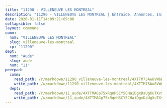 ```yaml
---
title: "11290 - VILLENEUVE LES MONTREAL"
description: "11290 - VILLENEUVE LES MONTREAL | Entraide, Annonces, Initiatives"
date: 2020-01-11T14:09:21+09:00
collapsible: false
layout: commune
comm:
  nom: "VILLENEUVE LES MONTREAL"
  slug: villeneuve-les-montreal
  cp: "11290"
dept:
  nom: "Aude"
  slug: aude
  num: "11"
peerpad:
  comm:
    read_path: /r/markdown/11290_villeneuve-les-montreal/4XTTM75Aw8VW6ESEAFaZY5AXBMi2dqPzMjGduePYwExVZAeXj
    write_path: /w/markdown/11290_villeneuve-les-montreal/4XTTM75Aw8VW6ESEAFaZY5AXBMi2dqPzMjGduePYwExVZAeXj-K3TgU83HX9CqptbriTYEPxFW8oBTsSPcx47McRKXgXvPLpjNDYKM1R9DE3BAZiq5rZ6VEk4vgyFRFzay9s3Z3ozpk9K4vfcoNa6W9P2SM45LhaXba3YxeoNiouXfzqw5rQ2Zs8p1
  dept:
    read_path: /r/markdown/11_aude/4XTTMAGp75xRqnHSCY5CHaiDgxDaUgXuTXvSZDHnY1JdjJiUk
    write_path: /w/markdown/11_aude/4XTTMAGp75xRqnHSCY5CHaiDgxDaUgXuTXvSZDHnY1JdjJiUk-K3TgUenjCPDfs1W21bst2JvrPDW324QBfMvPid11puzXxXGQEeNw9p4QtfnUhSn4LYSwR6UDBQmdr3wFq2CDRGqNz2QynSm58zgCpz2PKP6Y24UTpxW22MudfeZ339ZPKnHm6XTr
---
```


